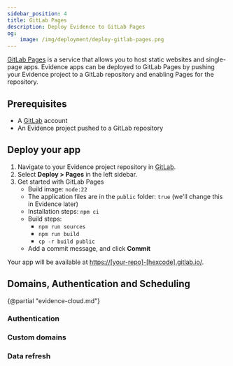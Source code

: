 ```yaml
---
sidebar_position: 4
title: GitLab Pages
description: Deploy Evidence to GitLab Pages
og:
    image: /img/deployment/deploy-gitlab-pages.png
---
```


[GitLab Pages](https://docs.gitlab.com/ee/user/project/pages/) is a service that allows you to host static websites and single-page apps. Evidence apps can be deployed to GitLab Pages by pushing your Evidence project to a GitLab repository and enabling Pages for the repository.

## Prerequisites

- A [GitLab](https://gitlab.com/) account
- An Evidence project pushed to a GitLab repository

## Deploy your app

1. Navigate to your Evidence project repository in [GitLab](https://gitlab.com/).
1. Select **Deploy > Pages** in the left sidebar.
1. Get started with GitLab Pages
    - Build image: `node:22`
    - The application files are in the `public` folder: `true` (we'll change this in Evidence later)
    - Installation steps: `npm ci`
    - Build steps: 
        - `npm run sources`
        - `npm run build`
        - `cp -r build public`
    - Add a commit message, and click **Commit**

Your app will be available at <https://[your-repo]-[hexcode].gitlab.io/>.


## Domains, Authentication and Scheduling

{@partial "evidence-cloud.md"}

### Authentication

### Custom domains

### Data refresh